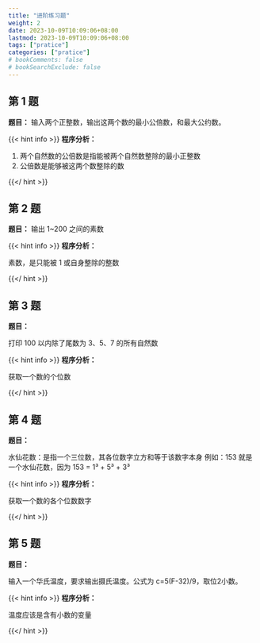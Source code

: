```yaml
---
title: "进阶练习题"
weight: 2
date: 2023-10-09T10:09:06+08:00
lastmod: 2023-10-09T10:09:06+08:00
tags: ["pratice"]
categories: ["pratice"]
# bookComments: false
# bookSearchExclude: false
---
```


## 第 1 题

**题目：**
输入两个正整数，输出这两个数的最小公倍数，和最大公约数。

{{< hint info >}}
**程序分析：**

1. 两个自然数的公倍数是指能被两个自然数整除的最小正整数
2. 公倍数是能够被这两个数整除的数

{{</ hint >}}

## 第 2 题

**题目：**
输出 1~200 之间的素数

{{< hint info >}}
**程序分析：**

素数，是只能被 1 或自身整除的整数

{{</ hint >}}

## 第 3 题

**题目：**

打印 100 以内除了尾数为 3、5、7 的所有自然数

{{< hint info >}}
**程序分析：**

获取一个数的个位数

{{</ hint >}}

## 第 4 题

**题目：**

水仙花数：是指一个三位数，其各位数字立方和等于该数字本身
例如：153 就是一个水仙花数，因为 153 = 1³ + 5³ + 3³

{{< hint info >}}
**程序分析：**

获取一个数的各个位数数字

{{</ hint >}}

## 第 5 题

**题目：**

输入一个华氏温度，要求输出摄氏温度。公式为 c=5(F-32)/9，取位2小数。

{{< hint info >}}
**程序分析：**

温度应该是含有小数的变量

{{</ hint >}}